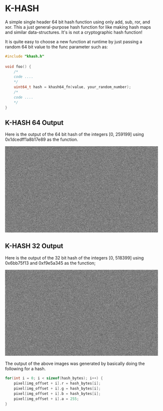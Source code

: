 # K-HASH
A simple single header 64 bit hash function using only add, sub, ror, and xor. This a just general-purpose hash function for like making hash maps and similar data-structures. It's is not a cryptographic hash function!

It is quite easy to choose a new function at runtime by just passing a random 64 bit value to the func parameter such as:
```C
#include "khash.h"

void foo() {
    /*
    code ....
    */
    uint64_t hash = khash64_fn(value, your_random_number);
    /*
    code ....
    */
}

```
## K-HASH 64 Output
Here is the output of the 64 bit hash of the integers \[0, 259199\] using 0x1dcedff1a8b17e89 as the function.

<img src="./khash64-fn-1dcedff1a8b17e89.png" alt="drawing" width="800"/>

## K-HASH 32 Output

Here is the output of the 32 bit hash of the integers \[0, 518399\] using 0x6bb75f13 and 0xf9e5a345 as the function;

<img src="./khash32-fn1-6bb75f13-fn2-f9e5a345.png" alt="drawing" width="800"/>

The output of the above images was generated by basically doing the following for a hash.

```C
for(int i = 0; i < sizeof(hash_bytes); i++) {
    pixel[img_offset + i].r = hash_bytes[i];
    pixel[img_offset + i].g = hash_bytes[i];
    pixel[img_offset + i].b = hash_bytes[i];
    pixel[img_offset + i].a = 255;
}
```
